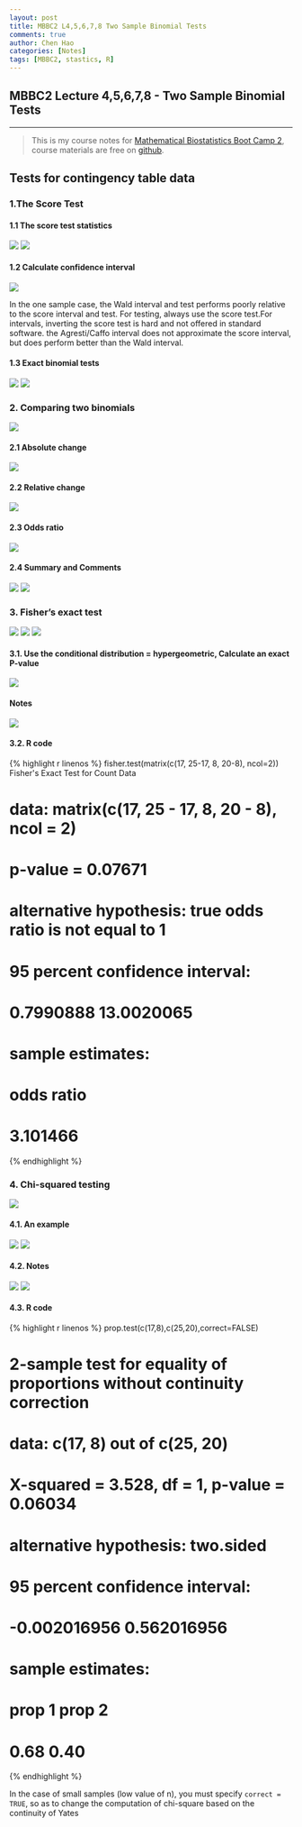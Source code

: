```yaml
---
layout: post
title: MBBC2 L4,5,6,7,8 Two Sample Binomial Tests
comments: true
author: Chen Hao
categories: [Notes]
tags: [MBBC2, stastics, R]
---
```



## MBBC2 Lecture 4,5,6,7,8 - Two Sample Binomial Tests
---


>This is my course notes for [Mathematical Biostatistics Boot Camp 2](https://www.coursera.org/learn/biostatistics-2/home/welcome), course materials are free on [github](https://github.com/bcaffo/MathematicsBiostatisticsBootCamp2).

## Tests for contingency table data

### 1.The Score Test

#### 1.1 The score test statistics

![](/images/MBBC2_L456/1.png)
![](/images/MBBC2_L456/2.png)

#### 1.2 Calculate confidence interval

![](/images/MBBC2_L456/3.png)

In the one sample case, the Wald interval and test performs poorly relative to the score interval and test. For testing, always use the score test.For intervals, inverting the score test is hard and not offered in standard software. the Agresti/Caffo interval does not approximate the score interval, but does perform better than the Wald interval.

#### 1.3 Exact binomial tests
![](/images/MBBC2_L456/3_1.png)
![](/images/MBBC2_L456/3_2.png)

### 2. Comparing two binomials 

![](/images/MBBC2_L456/4.png)

#### 2.1 Absolute change

![](/images/MBBC2_L456/5.png)

#### 2.2 Relative change

![](/images/MBBC2_L456/6.png)

#### 2.3 Odds ratio

![](/images/MBBC2_L456/7.png)

#### 2.4 Summary and Comments

![](/images/MBBC2_L456/8.png)
![](/images/MBBC2_L456/9.png)


### 3. Fisher’s exact test

![](/images/MBBC2_L456/10.png)
![](/images/MBBC2_L456/11.png)
![](/images/MBBC2_L456/12.png)

#### 3.1. Use the conditional distribution = hypergeometric, Calculate an exact P-value
![](/images/MBBC2_L456/13.png)

#### Notes
![](/images/MBBC2_L456/14.png)

#### 3.2. R code
{% highlight r linenos %}
fisher.test(matrix(c(17, 25-17, 8, 20-8), ncol=2))
    Fisher's Exact Test for Count Data
# data:  matrix(c(17, 25 - 17, 8, 20 - 8), ncol = 2)
# p-value = 0.07671
# alternative hypothesis: true odds ratio is not equal to 1
# 95 percent confidence interval:
#   0.7990888 13.0020065
# sample estimates:
# odds ratio 
#   3.101466 
{% endhighlight %}



### 4. Chi-squared testing

![](/images/MBBC2_L456/15.png)

#### 4.1. An example
![](/images/MBBC2_L456/16.png)
![](/images/MBBC2_L456/17.png)

#### 4.2. Notes
![](/images/MBBC2_L456/18.png)
![](/images/MBBC2_L456/19.png)

#### 4.3. R code
{% highlight r linenos %}
prop.test(c(17,8),c(25,20),correct=FALSE)
# 
#     2-sample test for equality of proportions without continuity correction
# 
# data:  c(17, 8) out of c(25, 20)
# X-squared = 3.528, df = 1, p-value = 0.06034
# alternative hypothesis: two.sided
# 95 percent confidence interval:
#  -0.002016956  0.562016956
# sample estimates:
# prop 1 prop 2 
#   0.68   0.40 
{% endhighlight %}

In the case of small samples (low value of n), you must specify `correct = TRUE`, so as to change the computation of chi-square based on the continuity of Yates





